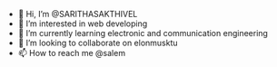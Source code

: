 - 👋 Hi, I’m @SARITHASAKTHIVEL
- 👀 I’m interested in web developing
- 🌱 I’m currently learning electronic and communication engineering
- 💞️ I’m looking to collaborate on elonmusktu
- 📫 How to reach me @salem

<!---
SARITHASAKTHIVEL/SARITHASAKTHIVEL is a ✨ special ✨ repository because its `README.md` (this file) appears on your GitHub profile.
You can click the Preview link to take a look at your changes.
--->
